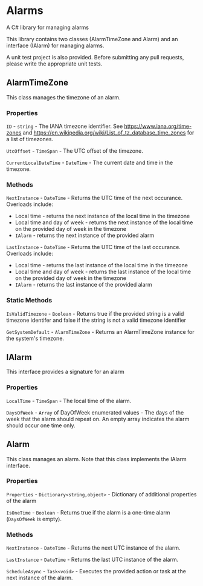 # Alarms
A C# library for managing alarms

This library contains two classes (AlarmTimeZone and Alarm) and an interface (IAlarm) for managing alarms. 

A unit test project is also provided. Before submitting any pull requests, please write the appropriate unit tests. 

## AlarmTimeZone
This class manages the timezone of an alarm. 

### Properties
`ID` - `string` - The IANA timezone identifier. See https://www.iana.org/time-zones and https://en.wikipedia.org/wiki/List_of_tz_database_time_zones for a list of timezones. 

`UtcOffset` - `TimeSpan` - The UTC offset of the timezone. 

`CurrentLocalDateTime` - `DateTime` - The current date and time in the timezone. 

### Methods
`NextInstance` - `DateTime` - Returns the UTC time of the next occurance.  Overloads include: 
* Local time - returns the next instance of the local time in the timezone
* Local time and day of week - returns the next instance of the local time on the provided day of week in the timezone 
* `IAlarm` - returns the next instance of the provided alarm

`LastInstance` - `DateTime` - Returns the UTC time of the last occurance.  Overloads include: 
* Local time - returns the last instance of the local time in the timezone
* Local time and day of week - returns the last instance of the local time on the provided day of week in the timezone 
* `IAlarm` - returns the last instance of the provided alarm

### Static Methods
`IsValidTimezone` - `Boolean` - Returns true if the provided string is a valid timezone identifer and false if the string is not a valid timezone identifier

`GetSystemDefault` - `AlarmTimeZone` - Returns an AlarmTimeZone instance for the system's timezone. 

## IAlarm
This interface provides a signature for an alarm

### Properties
`LocalTime` - `TimeSpan` - The local time of the alarm. 

`DaysOfWeek` - `Array` of DayOfWeek enumerated values - The days of the week that the alarm should repeat on. An empty array indicates the alarm should occur one time only. 

## Alarm
This class manages an alarm. Note that this class implements the IAlarm interface. 

### Properties
`Properties` - `Dictionary<string,object>` - Dictionary of additional properties of the alarm

`IsOneTime` - `Boolean` - Returns true if the alarm is a one-time alarm (`DaysOfWeek` is empty). 

### Methods
`NextInstance` - `DateTime` - Returns the next UTC instance of the alarm. 

`LastInstance` - `DateTime` - Returns the last UTC instance of the alarm. 

`ScheduleAsync` - `Task<void>` - Executes the provided action or task at the next instance of the alarm. 